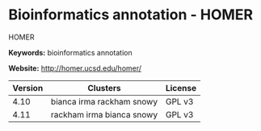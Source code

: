 # Bioinformatics annotation - HOMER

HOMER

**Keywords:** bioinformatics annotation

**Website:** <http://homer.ucsd.edu/homer/>

| Version | Clusters | License |
| ------- | -------- | ------- |
| 4.10 | bianca irma rackham snowy | GPL v3 |
| 4.11 | rackham irma bianca snowy | GPL v3 |
